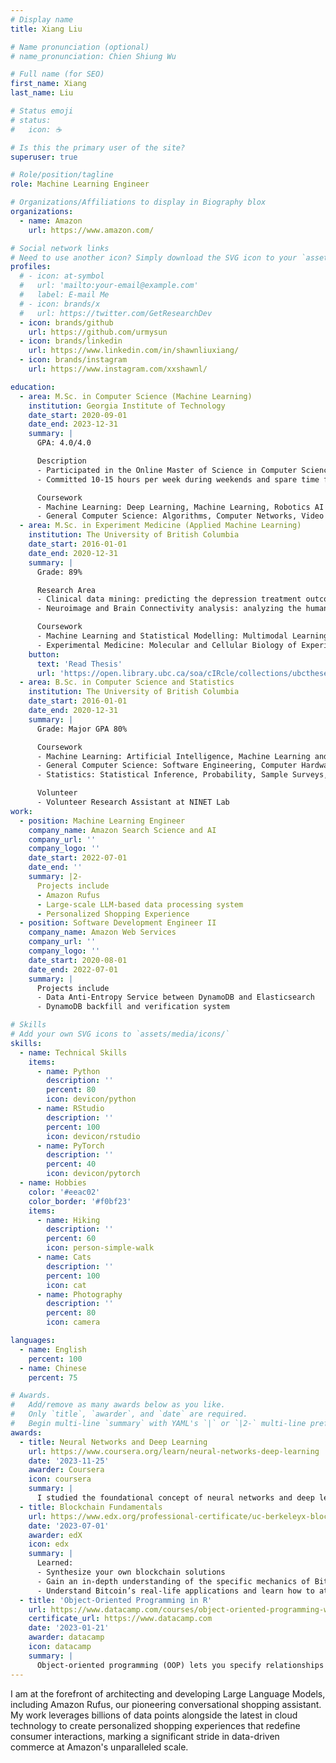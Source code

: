 ```yaml
---
# Display name
title: Xiang Liu

# Name pronunciation (optional)
# name_pronunciation: Chien Shiung Wu

# Full name (for SEO)
first_name: Xiang
last_name: Liu

# Status emoji
# status:
#   icon: ☕️

# Is this the primary user of the site?
superuser: true

# Role/position/tagline
role: Machine Learning Engineer

# Organizations/Affiliations to display in Biography blox
organizations:
  - name: Amazon
    url: https://www.amazon.com/

# Social network links
# Need to use another icon? Simply download the SVG icon to your `assets/media/icons/` folder.
profiles:
  # - icon: at-symbol
  #   url: 'mailto:your-email@example.com'
  #   label: E-mail Me
  # - icon: brands/x
  #   url: https://twitter.com/GetResearchDev
  - icon: brands/github
    url: https://github.com/urmysun
  - icon: brands/linkedin
    url: https://www.linkedin.com/in/shawnliuxiang/
  - icon: brands/instagram
    url: https://www.instagram.com/xxshawnl/

education:
  - area: M.Sc. in Computer Science (Machine Learning)
    institution: Georgia Institute of Technology
    date_start: 2020-09-01
    date_end: 2023-12-31
    summary: |
      GPA: 4.0/4.0

      Description
      - Participated in the Online Master of Science in Computer Science (OMSCS) program while working full-time.
      - Committed 10-15 hours per week during weekends and spare time for three years to continue developing expertise in machine learning and software development. 

      Coursework
      - Machine Learning: Deep Learning, Machine Learning, Robotics AI Techniques, Machine Learning for Training, AI Ethics and Society.
      - General Computer Science: Algorithms, Computer Networks, Video Game Design, Data Analytics and Security.
  - area: M.Sc. in Experiment Medicine (Applied Machine Learning)
    institution: The University of British Columbia
    date_start: 2016-01-01
    date_end: 2020-12-31
    summary: |
      Grade: 89%

      Research Area
      - Clinical data mining: predicting the depression treatment outcome using machine learning.
      - Neuroimage and Brain Connectivity analysis: analyzing the human brain network functional connectivity under different activities. 

      Coursework
      - Machine Learning and Statistical Modelling: Multimodal Learning with Vision, Language and Sound, Statistical Methods for High Dimensional Biology. 
      - Experimental Medicine: Molecular and Cellular Biology of Experimental Medicine, Experimental Medicine Methodology.
    button:
      text: 'Read Thesis'
      url: 'https://open.library.ubc.ca/soa/cIRcle/collections/ubctheses/24/items/1.0392572'
  - area: B.Sc. in Computer Science and Statistics
    institution: The University of British Columbia
    date_start: 2016-01-01
    date_end: 2020-12-31
    summary: |
      Grade: Major GPA 80%

      Coursework
      - Machine Learning: Artificial Intelligence, Machine Learning and Data Mining, Computational Optimization, Intelligent Systems.
      - General Computer Science: Software Engineering, Computer Hardware and Operating Systems, Algorithm Design and Analysis.
      - Statistics: Statistical Inference, Probability, Sample Surveys, Statistical Modeling.

      Volunteer
      - Volunteer Research Assistant at NINET Lab
work:
  - position: Machine Learning Engineer
    company_name: Amazon Search Science and AI
    company_url: ''
    company_logo: ''
    date_start: 2022-07-01
    date_end: ''
    summary: |2-
      Projects include
      - Amazon Rufus
      - Large-scale LLM-based data processing system
      - Personalized Shopping Experience
  - position: Software Development Engineer II
    company_name: Amazon Web Services
    company_url: ''
    company_logo: ''
    date_start: 2020-08-01
    date_end: 2022-07-01
    summary: |
      Projects include
      - Data Anti-Entropy Service between DynamoDB and Elasticsearch
      - DynamoDB backfill and verification system

# Skills
# Add your own SVG icons to `assets/media/icons/`
skills:
  - name: Technical Skills
    items:
      - name: Python
        description: ''
        percent: 80
        icon: devicon/python
      - name: RStudio
        description: ''
        percent: 100
        icon: devicon/rstudio
      - name: PyTorch
        description: ''
        percent: 40
        icon: devicon/pytorch
  - name: Hobbies
    color: '#eeac02'
    color_border: '#f0bf23'
    items:
      - name: Hiking
        description: ''
        percent: 60
        icon: person-simple-walk
      - name: Cats
        description: ''
        percent: 100
        icon: cat
      - name: Photography
        description: ''
        percent: 80
        icon: camera

languages:
  - name: English
    percent: 100
  - name: Chinese
    percent: 75

# Awards.
#   Add/remove as many awards below as you like.
#   Only `title`, `awarder`, and `date` are required.
#   Begin multi-line `summary` with YAML's `|` or `|2-` multi-line prefix and indent 2 spaces below.
awards:
  - title: Neural Networks and Deep Learning
    url: https://www.coursera.org/learn/neural-networks-deep-learning
    date: '2023-11-25'
    awarder: Coursera
    icon: coursera
    summary: |
      I studied the foundational concept of neural networks and deep learning. By the end, I was familiar with the significant technological trends driving the rise of deep learning; build, train, and apply fully connected deep neural networks; implement efficient (vectorized) neural networks; identify key parameters in a neural network’s architecture; and apply deep learning to your own applications.
  - title: Blockchain Fundamentals
    url: https://www.edx.org/professional-certificate/uc-berkeleyx-blockchain-fundamentals
    date: '2023-07-01'
    awarder: edX
    icon: edx
    summary: |
      Learned:
      - Synthesize your own blockchain solutions
      - Gain an in-depth understanding of the specific mechanics of Bitcoin
      - Understand Bitcoin’s real-life applications and learn how to attack and destroy Bitcoin, Ethereum, smart contracts and Dapps, and alternatives to Bitcoin’s Proof-of-Work consensus algorithm
  - title: 'Object-Oriented Programming in R'
    url: https://www.datacamp.com/courses/object-oriented-programming-with-s3-and-r6-in-r
    certificate_url: https://www.datacamp.com
    date: '2023-01-21'
    awarder: datacamp
    icon: datacamp
    summary: |
      Object-oriented programming (OOP) lets you specify relationships between functions and the objects that they can act on, helping you manage complexity in your code. This is an intermediate level course, providing an introduction to OOP, using the S3 and R6 systems. S3 is a great day-to-day R programming tool that simplifies some of the functions that you write. R6 is especially useful for industry-specific analyses, working with web APIs, and building GUIs.
---
```


 I am at the forefront of architecting and developing Large Language Models, including Amazon Rufus, our pioneering conversational shopping assistant. My work leverages billions of data points alongside the latest in cloud technology to create personalized shopping experiences that redefine consumer interactions, marking a significant stride in data-driven commerce at Amazon's unparalleled scale.

 
